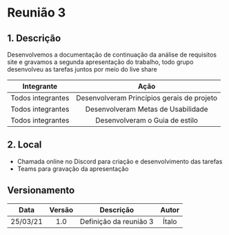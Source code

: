 # Reunião 3

## 1. Descrição

Desenvolvemos a documentação de continuação da análise de requisitos site e gravamos a segunda apresentação do trabalho, todo grupo desenvolveu as tarefas juntos por meio do live share

<center>

|    Integrante    |      Ação      |
| :--------: | :-------------: |
|Todos integrantes | Desenvolveram Princípios gerais de projeto |
|Todos integrantes | Desenvolveram Metas de Usabilidade |
|Todos integrantes | Desenvolveram o Guia de estilo |

</center>

## 2. Local

- Chamada online no Discord para criação e desenvolvimento das tarefas
- Teams para gravação da apresentação

## Versionamento

|    Data    | Versão |            Descrição             |      Autor      |
| :--------: | :----: | :------------------------------: | :-------------: |
|    25/03/21    | 1.0 |            Definição da reunião 3            |      Ítalo      |